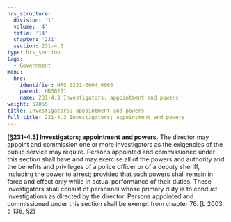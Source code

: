 ```yaml
---
hrs_structure:
  division: '1'
  volume: '4'
  title: '14'
  chapter: '231'
  section: 231-4.3
type: hrs_section
tags:
  - Government
menu:
  hrs:
    identifier: HRS_0231-0004_0003
    parent: HRS0231
    name: 231-4.3 Investigators; appointment and powers
weight: 57055
title: Investigators; appointment and powers
full_title: 231-4.3 Investigators; appointment and powers
---
```

**[§231-4.3] Investigators; appointment and powers.** The director may appoint and commission one or more investigators as the exigencies of the public service may require. Persons appointed and commissioned under this section shall have and may exercise all of the powers and authority and the benefits and privileges of a police officer or of a deputy sheriff, including the power to arrest; provided that such powers shall remain in force and effect only while in actual performance of their duties. These investigators shall consist of personnel whose primary duty is to conduct investigations as directed by the director. Persons appointed and commissioned under this section shall be exempt from chapter 76\. [L 2003, c 136, §2]